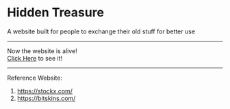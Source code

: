 # Hidden Treasure

A website built for people to exchange their old stuff for better use  

------

Now the website is alive!  
[Click Here](www.hidden-treasure.online) to see it!  

------

Reference Website:  
1. https://stockx.com/  
2. https://bitskins.com/